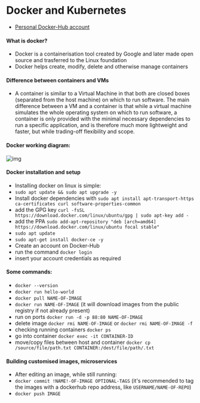 # Docker and Kubernetes
- [Personal Docker-Hub account](https://hub.docker.com/repository/docker/savcut "SavCut DockerHub")

#### What is docker?
- Docker is a containerisation tool created by Google and later made open source and trasferred to the Linux foundation
- Docker helps create, modify, delete and otherwise manage containers 

#### Difference between containers and VMs
- A container is similar to a Virtual Machine in that both are closed boxes (separated from the host machine) on which to run software. The main difference between a VM and a container is that while a virtual machine simulates the whole operating system on which to run software, a container is only provided with the minimal necessary dependencies to run a specific application, and is therefore much more lightweight and faster, but while trading-off flexibility and scope.

#### Docker working diagram:
![img](https://imgur.com/2fPezMd.png)

#### Docker installation and setup
- Installing docker on linux is simple:
- `sudo apt update && sudo apt upgrade -y`
- Install docker dependencies with `sudo apt install apt-transport-https ca-certificates curl software-properties-common`
- add the GPG key `curl -fsSL https://download.docker.com/linux/ubuntu/gpg | sudo apt-key add -`
- add the PPA `sudo add-apt-repository "deb [arch=amd64] https://download.docker.com/linux/ubuntu focal stable"`
- `sudo apt update`
- `sudo apt-get install docker-ce -y`
- Create an account on Docker-Hub
- run the command `docker login`
- insert your account credentials as required

#### Some commands:
- `docker --version`
- `docker run hello-world`
- `docker pull NAME-OF-IMAGE`
- `docker run NAME-OF-IMAGE` (it will download images from the public registry if not already present)
- run on ports `docker run -d -p 88:80 NAME-OF-IMAGE`
- delete image `docker rmi NAME-OF-IMAGE` or `docker rmi NAME-OF-IMAGE -f`
- checking running containers `docker ps`
- go into container `docker exec -it CONTAINER-ID`
- move/copy files between host and container `docker cp /source/file/path.txt CONTAINER:/dest/file/path/.txt`

#### Building customised images, microservices
- After editing an image, while still running:
- `docker commit !NAME!-OF-IMAGE OPTIONAL-TAGS` (it's recommended to tag the images with a dockerhub repo address, like `USERNAME/NAME-OF-REPO`)
- `docker push IMAGE`
